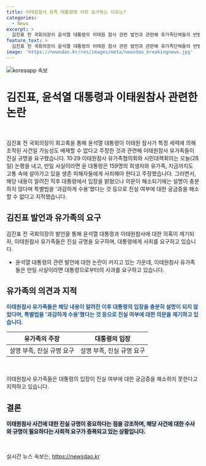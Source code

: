 ```yaml
---
title: 이태원참사 유족 대통령에 사죄 요구하는 이유는?
categories:
  - News
excerpt: >
  김진표 전 국회의장이 윤석열 대통령의 이태원 참사 관련 발언과 관련해 유가족단체들의 반발을 일으켰다. 유가족 협의회는 윤 대통령이 책임을 져야 한다고 주장했고, 대통령의 설명이 충분치 않다며 진실 규명을 요구했다. 해당 내용이 알려진 직후 대통령의 입장을 밝혔지만, 의문이 해소되기에는 부족하다고 지적했다.
feature_text: >
  김진표 전 국회의장이 윤석열 대통령의 이태원 참사 관련 발언과 관련해 유가족단체들의 반발을 일으켰다. 유가족 협의회는 윤 대통령이 책임을 져야 한다고 주장했고, 대통령의 설명이 충분치 않다며 진실 규명을 요구했다. 해당 내용이 알려진 직후 대통령의 입장을 밝혔지만, 의문이 해소되기에는 부족하다고 지적했다.
image: 'https://newsdao.kr/res/images/meta/newsdao_breakingnews.jpg'
---
```


<p><img src="https://newsdao.kr/res/images/meta/newsdao_breakingnews.jpg" alt="koreaapp 속보" /></p>

<h1>김진표, 윤석열 대통령과 이태원참사 관련한 논란</h1>

<p data-ke-size="size16">&nbsp;</p>

<p data-ke-size="size16">김진표 전 국회의장이 회고록을 통해 윤석열 대통령이 이태원 참사가 특정 세력에 의해 조작된 사건일 가능성도 배제할 수 없다고 주장한 것과 관련해 이태원참사 유가족들이 진실 규명을 요구했습니다. 10·29 이태원참사 유가족협의회와 시민대책회의는 오늘(28일) 논평을 내고, 만일 사실이라면 윤 대통령은 159명의 희생자와 유가족, 지금까지도 고통 속에 살아가고 있을 생존 피해자들에게 사죄해야 한다고 주장했습니다. 그러면서, 해당 내용이 알려진 직후 대통령에서 입장을 밝혔으나 의문이 해소되기에는 설명이 충분하지 않다며 특별법을 '과감하게 수용'했다는 것 등으로 진실 여부에 대한 궁금증을 해소할 수 없다고 지적했습니다.</p>

<h2 data-ke-size="size26">김진표 발언과 유가족의 요구</h2>

<p data-ke-size="size16">김진표 전 국회의장의 발언을 통해 윤석열 대통령과 이태원참사에 대한 의혹이 제기되자, 이태원참사 유가족들은 진실 규명을 요구하며, 대통령에게 사죄를 요구하고 있습니다.</p>

<ul>
<li>윤석열 대통령의 관련 발언에 대한 논란이 커지고 있는 가운데, 이태원참사 유가족들은 만일 사실이라면 대통령으로부터의 사과를 요구하고 있습니다.</li>
</ul>

<h2 data-ke-size="size26">유가족의 의견과 지적</h2>

<p data-ke-size="size16"><b><span style="color: #1a5490;">이태원참사 유가족들은 해당 내용이 알려진 이후 대통령의 입장을 충분히 설명이 되지 않았다며, 특별법을 '과감하게 수용'했다는 것 등으로 진실 여부에 대한 의문을 제기하고 있습니다.</span></b></p>

<table>
<thead>
<tr>
<th style="text-align: center; height: 17px;"><b>유가족의 주장</b></th>
<th style="text-align: center; height: 17px;"><b>대통령의 입장</b></th>
</tr>
</thead>
<tbody>
<tr>
<td style="text-align: center; height: 17px;">설명 부족, 진실 규명 요구</td>
<td style="text-align: center; height: 17px;">설명 부족, 진실 규명 요구</td>
</tr>
</tbody>
</table>

<p data-ke-size="size16">&nbsp;</p>

<p data-ke-size="size16">이태원참사 유가족들은 대통령의 입장이 진실 여부에 대한 궁금증을 해소하지 못한다고 지적하고 있습니다.</p>

<h2 data-ke-size="size26">결론</h2>

<p data-ke-size="size16"><b><span style="background-color: #21538527;">이태원참사 사건에 대한 진실 규명이 중요하다는 점을 강조하며, 해당 사건에 대한 수사와 규명이 필요하다는 사회적 요구가 증폭되고 있는 상황입니다.</span></b></p>

<p data-ke-size="size16">&nbsp;</p>
실시간 뉴스 속보는, <a href="https://newsdao.kr" rel="dofollow">https://newsdao.kr</a>


